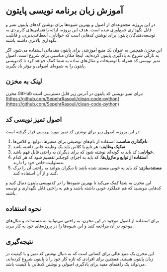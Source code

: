 # آموزش زبان برنامه نویسی پایتون

در این پروژه، مجموعه‌ای از اصول و بهترین شیوه‌ها برای نوشتن کدهای پایتون تمیز و قابل نگهداری جمع‌آوری شده است. هدف این پروژه، ارائه راهنمایی‌های کاربردی به توسعه‌دهندگان پایتون برای نوشتن کدهایی است که خوانایی، انعطاف‌پذیری، و قابلیت نگهداری بالاتری داشته باشند.

این مخزن همچنین به عنوان یک منبع آموزشی برای پایتون مقدماتی استفاده می‌شود. اگر به تازگی شروع به یادگیری پایتون کرده‌اید، اینجا مکان مناسبی برای شروع است. اصول تمیز نویسی کد همراه با توضیحات و مثال‌های ساده به شما کمک خواهد کرد تا کدنویسی پایتون را به شیوه‌ای اصولی و مؤثر یاد بگیرید.

## لینک به مخزن

مخزن GitHub برای تمیز نویسی کد پایتون در آدرس زیر قابل دسترسی است:
[https://github.com/SepehrRasouli/clean-code-python](https://github.com/SepehrRasouli/clean-code-python)

## اصول تمیز نویسی کد

در این پروژه، اصول زیر برای نوشتن کد تمیز مورد بررسی قرار گرفته است:

1. **نام‌گذاری مناسب**: استفاده از نام‌های توصیفی برای متغیرها، توابع، و کلاس‌ها.
2. **تفکیک وظایف**: هر تابع یا کلاس باید یک وظیفه خاص داشته باشد.
3. **خوانایی**: کد باید به گونه‌ای نوشته شود که برای دیگران به راحتی قابل فهم باشد.
4. **استفاده از توابع و ماژول‌ها**: کد باید به اجزای کوچکتر تقسیم شود که هر کدام مسئولیت خاص خود را دارند.
5. **مستندسازی**: کد باید به خوبی مستند شده باشد تا دیگران بتوانند به راحتی آن را درک کنند و از آن استفاده کنند.

این مخزن به شما کمک می‌کند تا بهترین شیوه‌ها را در کدنویسی پایتون دنبال کنید و کدهایی بنویسید که هم عملکرد خوبی داشته باشند و هم به راحتی قابل نگهداری و توسعه باشند.

## نحوه استفاده

برای استفاده از اصول موجود در این مخزن، به راحتی می‌توانید به مستندات و مثال‌های موجود در آن مراجعه کنید و این شیوه‌ها را در پروژه‌های خود به کار ببرید.

## نتیجه‌گیری

این مخزن یک منبع عالی برای کسانی است که به دنبال نوشتن کد تمیز و با کیفیت در زبان پایتون هستند. همچنین برای افرادی که تازه کار خود را با پایتون شروع کرده‌اند، می‌تواند یک راهنمای مفید برای یادگیری اصولی و نوشتن کدهایی با کیفیت باشد.
